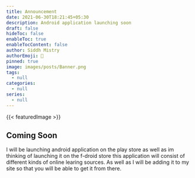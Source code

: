 ```yaml
---
title: Announcement
date: 2021-06-30T18:21:45+05:30
description: Android application launching soon
draft: false
hideToc: false
enableToc: true
enableTocContent: false
author: Siddh Mistry
authorEmoji: 🤯
pinned: true
image: images/posts/Banner.png
tags:
  - null
categories:
  - null
series:
  - null
---
```

{{< featuredImage >}}
## Coming Soon
I will be launching android application on the play store as well as im thinking of launching it on the f-droid store this application will consist of different kinds of online learing sources. As well as I will be adding it to my site so that you will be able to get it from there.